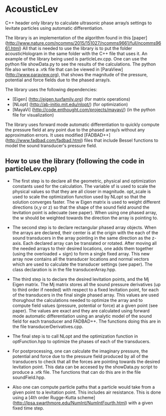 # AcousticLev
C++ header only library to calculate ultrasonic phase array/s settings to levitate particles using automatic differentiation.

The library is an implementation of the algorithm found in this [paper] (http://www.nature.com/ncomms/2015/151027/ncomms9661/full/ncomms9661.html) 
All that is needed to use the library is to put the folder acousticHologram in the same folder with the C++ file that uses it. An example of the library being used is particleLev.cpp. One can use the python file showData.py to see the results of the calculations. The python file also writes a .vtk file that can be viewed in [ParaView] (http://www.paraview.org), that shows the magnitude of the pressure, potential and force fields due to the phased array/s.

The library uses the following dependencies:
* [Eigen] (http://eigen.tuxfamily.org) (for matrix operations)
* [NLopt] (http://ab-initio.mit.edu/nlopt/) (for optimization)
* [MayaVi] (http://code.enthought.com/projects/mayavi/) (in the python file for visualization)

The library uses forward mode automatic differentiation to quickly compute the pressure field at any point due to the phased array/s without any approximation errors. It uses modified [FADBAD++] (http://www.fadbad.com/fadbad.html) files that include Bessel functions to model the sound transducer's pressure field.



## How to use the library (following the code in particleLev.cpp)
* The first step is to declare all the geometric, physical and optimization constants used for the calculation. The variable sf is used to scale the physical values so that they are all closer in magnitude. opt_scale is used to scale the optimization function used by NLopt so that the solution converges faster. The w Eigen matrix is used to weight different directions 
(x,y or z) so that the shape of the sound field around the levitation point is adecuate (see paper). When using one phased array, the w should be weighted towards the direction the array is pointing to.

* The second step is to declare rectangular phased array objects. When the arrays are declared, their center is at the origin with the each of the sound transducers in the array pointing in the same direction as the z-axis. Each declared array can be translated or rotated. After moving all the needed arrays to their desired locations, one adds them together (using the overloaded + sign) to form a single fixed array. This new array now contains all the transducer locations and normal vectors which are used to calculate the transducer settings (see paper). The class declaration is in the file transducerArray.hpp.

* The third step is to declare the desired levitation points, and the Mj Eigen matrix. The Mj matrix stores all the sound pressure derivatives (up to third order if needed) with respect to a fixed levitation point, for each of the transducers in the final single phased array. This values are used thorughout the calculations needed to optimize the array and to compute field values (pressure, potential or force) at a given point (see paper). The values are exact and they are calculated using forward mode automatic differentiation using an analytic model of the sound field for each transducer and FADBAD++. The functions doing this are in the file transducerDerivatives.cpp. 

* The final step is to call NLopt and the optimization function in optFunction.hpp to optimize the phases of each of the transducers.

* For postprocessing, one can calculate the imaginary pressure, the potential and force due to the pressure field produced by all of the transducers to check that all the forces are pointing towards the desired levitation point. This data can be accesed by the showData.py script to produce a .vtk file. The functions that can do this are in the file soundField.hpp.

* Also one can compute particle paths that a particle would take from a given point to a levitation point. This includes air resistance. This is done using a [4th order Rugge-Kutta scheme] (http://lpsa.swarthmore.edu/NumInt/NumIntFourth.html) with a given fixed time step.  
